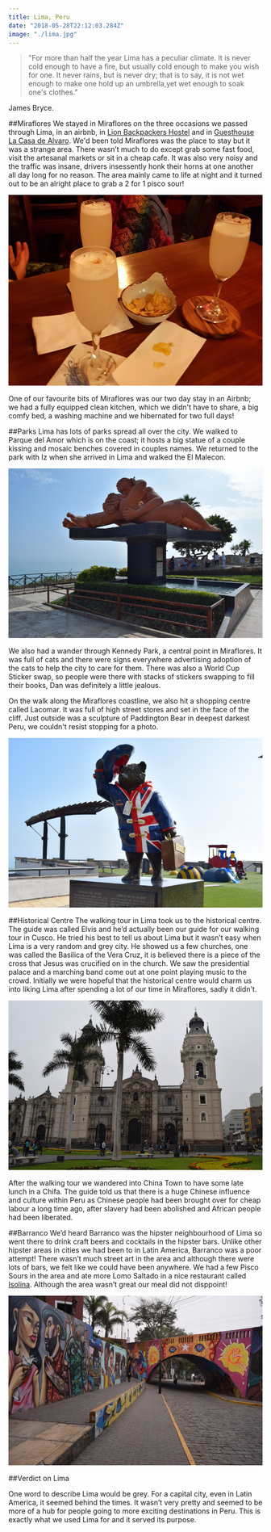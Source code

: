 ```yaml
---
title: Lima, Peru
date: "2018-05-28T22:12:03.284Z"
image: "./lima.jpg"
---
```


>"For more than half the year Lima has a peculiar climate. It is never cold enough to have a fire, but usually cold enough to make you wish for one. It never rains, but is never dry; that is to say, it is not wet enough to make one hold up an umbrella,yet wet enough to soak one's clothes."

James Bryce.

##Miraflores
We stayed in Miraflores on the three occasions we passed through Lima, in an airbnb, in [Lion Backpackers Hostel](http://lionbackpackers.com/) and in [Guesthouse La Casa de Alvaro](https://www.booking.com/hotel/pe/190-la-casa-de-alvaro.en-gb.html?aid=357026;label=gog235jc-hotel-XX-pe-190NlaNcasaNdeNalvaro-unspec-co-com-L%3Aen-O%3Aabn-B%3Achrome-N%3AXX-S%3Abo-U%3AXX-H%3As;sid=7c3395775e805949feadf9a42f609d7e;dist=0&group_adults=4&group_children=0&no_rooms=1&sb_price_type=total&type=total&). We'd been told Miraflores was the place to stay but it was a strange area. There wasn’t much to do except grab some fast food, visit the artesanal markets or sit in a cheap cafe. It was also very noisy and the traffic was insane, drivers insessently honk their horns at one another all day long for no reason. The area mainly came to life at night and it turned out to be an alright place to grab a 2 for 1 pisco sour!

![Pisco Sours](./pisco-sours.jpg "Pisco Sours")

One of our favourite bits of Miraflores was our two day stay in an Airbnb; we had a fully equipped clean kitchen, which we didn't have to share, a big comfy bed, a washing machine and we hibernated for two full days!

##Parks
Lima has lots of parks spread all over the city. We walked to Parque del Amor which is on the coast; it hosts a big statue of a couple kissing and mosaic benches covered in couples names. We returned to the park with Iz when she arrived in Lima and walked the El Malecon.

![Parque del Amor](./park-of-love.jpg "Parque del Amor")

We also had a wander through Kennedy Park, a central point in Miraflores. It was full of cats and there were signs everywhere advertising adoption of the cats to help the city to care for them. There was also a World Cup Sticker swap, so people were there with stacks of stickers swapping to fill their books, Dan was definitely a little jealous.

On the walk along the Miraflores coastline, we also hit a shopping centre called Lacomar. It was full of high street stores and set in the face of the cliff. Just outside was a sculpture of Paddington Bear in deepest darkest Peru, we couldn't resist stopping for a photo.

![Paddington Bear](./paddington-bear.jpg "Paddington Bear")

##Historical Centre
The walking tour in Lima took us to the historical centre. The guide was called Elvis and he’d actually been our guide for our walking tour in Cusco. He tried his best to tell us about Lima but it wasn’t easy when Lima is a very random and grey city. He showed us a few churches, one was called the Basilica of the Vera Cruz, it is believed there is a piece of the cross that Jesus was crucified on in the church. We saw the presidential palace and a marching band come out at one point playing music to the crowd. Initially we were hopeful that the historical centre would charm us into liking Lima after spending a lot of our time in Miraflores, sadly it didn't.

![Cathedral](./cathedral.jpg "Cathedral")

After the walking tour we wandered into China Town to have some late lunch in a Chifa. The guide told us that there is a huge Chinese influence and culture within Peru as Chinese people had been brought over for cheap labour a long time ago, after slavery had been abolished and African people had been liberated.

##Barranco
We’d heard Barranco was the hipster neighbourhood of Lima so went there to drink craft beers and cocktails in the hipster bars. Unlike other hipster areas in cities we had been to in Latin America, Barranco was a poor attempt! There wasn’t much street art in the area and although there were lots of bars, we felt like we could have been anywhere. We had a few Pisco Sours in the area and ate more Lomo Saltado in a nice restaurant called [Isolina](http://isolina.pe/). Although the area wasn’t great our meal did not disppoint!

![Barranco](./barranco.jpg "Barranco")

##Verdict on Lima

One word to describe Lima would be grey. For a capital city, even in Latin America, it seemed behind the times. It wasn’t very pretty and seemed to be more of a hub for people going to more exciting destinations in Peru. This is exactly what we used Lima for and it served its purpose.